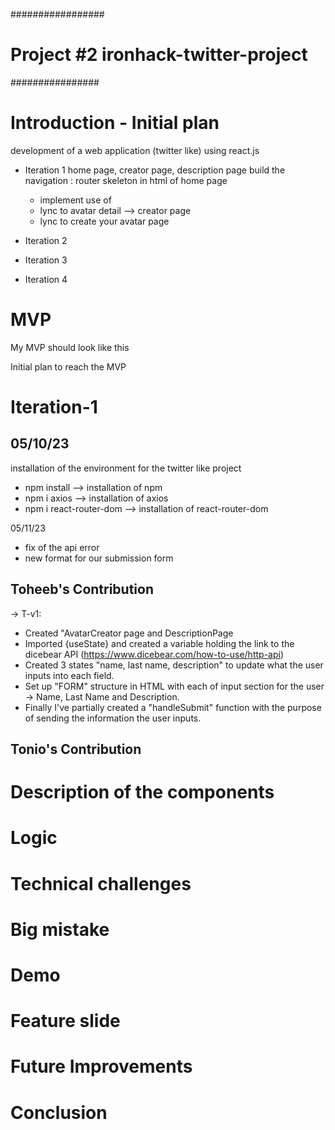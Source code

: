 #################

# Project #2 ironhack-twitter-project

################

# Introduction - Initial plan

development of a web application (twitter like) using react.js

- Iteration 1
  home page, creator page, description page
  build the navigation :
  router skeleton in html of home page

  - implement use of <Outlet/>
  - lync to avatar detail --> creator page
  - lync to create your avatar page

- Iteration 2
- Iteration 3
- Iteration 4

# MVP

My MVP should look like this

Initial plan to reach the MVP

# Iteration-1

## 05/10/23

installation of the environment for the twitter like project

- npm install --> installation of npm
- npm i axios --> installation of axios
- npm i react-router-dom --> installation of react-router-dom

05/11/23

- fix of the api error
- new format for our submission form

## Toheeb's Contribution

-> T-v1:

- Created "AvatarCreator page and DescriptionPage
- Imported {useState} and created a variable holding the link to the dicebear API (https://www.dicebear.com/how-to-use/http-api)
- Created 3 states "name, last name, description" to update what the user inputs into each field.
- Set up "FORM" structure in HTML with each of input section for the user -> Name, Last Name and Description.
- Finally I've partially created a "handleSubmit" function with the purpose of sending the information the user inputs.

## Tonio's Contribution

# Description of the components

# Logic

# Technical challenges

# Big mistake

# Demo

# Feature slide

# Future Improvements

# Conclusion
